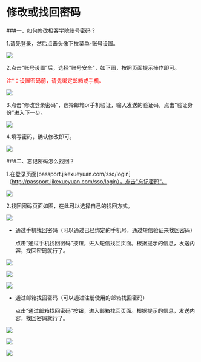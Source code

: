 # 修改或找回密码

###一、如何修改极客学院账号密码？

1.请先登录，然后点击头像下拉菜单-账号设置。

![](http://jiuye-res.jikexueyuan.com/others/20160921/db5ef807-5200-4550-b61c-eb48e5337576.png) 

2.点击“账号设置”后，选择"账号安全"，如下图，按照页面提示操作即可。

<font color=red>注*：设置密码前，请先绑定邮箱或手机。</font>

![](http://jiuye-res.jikexueyuan.com/others/20160921/103373b6-94da-4b0e-8ed8-359152c775ef.png) 

3.点击“修改登录密码”，选择邮箱or手机验证，输入发送的验证码，点击“验证身份”进入下一步。

![](http://jiuye-res.jikexueyuan.com/others/20160921/9354752a-4b49-4dc7-9335-363e9587dc44.png) 

4.填写密码，确认修改即可。

![](http://jiuye-res.jikexueyuan.com/others/20160921/4427d8a7-c9ec-4fe7-9d54-340212db5109.png) 


###二、忘记密码怎么找回？

1.在登录页面[passport.jikexueyuan.com/sso/login]（http://passport.jikexueyuan.com/sso/login），点击"忘记密码"。

![](http://jiuye-res.jikexueyuan.com/others/20160921/270b699a-cd3c-45c6-bd3d-6f6a145ed2d3.png) 

2.找回密码页面如图，在此可以选择自己的找回方式。

![](http://jiuye-res.jikexueyuan.com/others/20160921/44eeef72-f45f-4bde-b3a5-635fe34babab.png) 


 - 通过手机找回密码（可以通过已经绑定的手机号，通过短信验证来找回密码）
  
    点击“通过手机找回密码”按钮，进入短信找回页面。根据提示的信息，发送内容，找回密码就行了。

![](http://jiuye-res.jikexueyuan.com/others/20160921/8a97c203-2e07-4584-8882-afeacac71a52.png) 

![](http://jiuye-res.jikexueyuan.com/others/20160921/50365db6-5d45-4114-87ad-0b5e0ef4b662.png) 

![](http://jiuye-res.jikexueyuan.com/others/20160921/85bb9db7-9f95-481c-81f0-7f3327f5ca14.png) 


- 通过邮箱找回密码（可以通过注册使用的邮箱找回密码）
  
    点击“通过邮箱找回密码”按钮，进入邮箱找回页面。根据提示的信息，发送内容，找回密码就行了。

![](http://jiuye-res.jikexueyuan.com/others/20160921/eda2c18e-35fd-4df2-8b4b-5ff32fb10202.png) 

![](http://jiuye-res.jikexueyuan.com/others/20160921/de5d83dd-4490-4339-b300-00fc8d0b8c26.png) 

![](http://jiuye-res.jikexueyuan.com/others/20160921/f17072a5-375b-4819-83f5-9ec78a1bfe04.png) 
